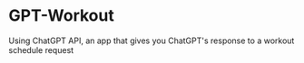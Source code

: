 # GPT-Workout
Using ChatGPT API, an app that gives you ChatGPT's response to a workout schedule request
